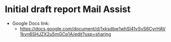 # Initial draft report **Mail Assist**
- Google Docs link: 
  - https://docs.google.com/document/d/1xksdbw1whSl41vSyS6CyrHAV1kvn6SHJZX2u5mGCp1A/edit?usp=sharing
